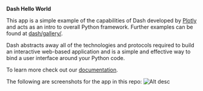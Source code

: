 **Dash Hello World**

This app is a simple example of the capabilities of Dash developed by [Plotly](https://plot.ly/) and acts as an intro to overall Python framework. Further examples can be found at [dash/gallery/](plot.ly/dash/gallery).

Dash abstracts away all of the technologies and protocols required to build an interactive web-based application and is a simple and effective way to bind a user interface around your Python code.

To learn more check out our [documentation](https://plot.ly/dash).

The following are screenshots for the app in this repo:
![Alt desc](https://github.com/plotly/dash-hello-world/raw/master/Screenshots/Dash-Hello-World-Photo.png)
